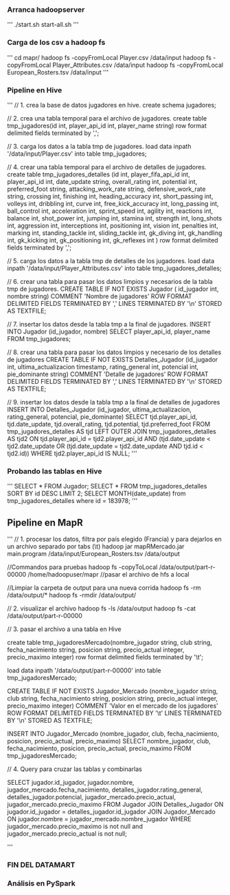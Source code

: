 ### Arranca hadoopserver
'''
./start.sh
start-all.sh
'''
### Carga de los csv a hadoop fs
'''
cd mapr/
hadoop fs -copyFromLocal Player.csv /data/input
hadoop fs -copyFromLocal Player_Attributes.csv /data/input
hadoop fs -copyFromLocal European_Rosters.tsv /data/input
'''
### Pipeline en Hive
'''
// 1. crea la base de datos jugadores en hive.
create schema jugadores;

// 2. crea una tabla temporal para el archivo de jugadores.
create table tmp_jugadores(id int, player_api_id int, player_name string) row format delimited fields terminated by ',';

// 3. carga los datos a la tabla tmp de jugadores.
load data inpath '/data/input/Player.csv' into table tmp_jugadores;

// 4. crear una tabla temporal para el archivo de detalles de jugadores.
create table tmp_jugadores_detalles (id int, player_fifa_api_id int, player_api_id int, date_update string, overall_rating int, potential int, preferred_foot string, attacking_work_rate string, defensive_work_rate string, crossing int,	finishing int, heading_accuracy int,	short_passing int, volleys int, dribbling int, curve int, free_kick_accuracy int,	long_passing int,	ball_control int,	acceleration int,	sprint_speed int,	agility int,	reactions int,	balance int,	shot_power int,	jumping int,	stamina int,	strength int,	long_shots int,	aggression int,	interceptions int,	positioning int,	vision int,	penalties int,	marking int,	standing_tackle int,	sliding_tackle int,	gk_diving int,	gk_handling int,	gk_kicking int,	gk_positioning int,	gk_reflexes int ) row format delimited fields terminated by ',';  

// 5. carga los datos a la tabla tmp de detalles de los jugadores.
load data inpath '/data/input/Player_Attributes.csv' into table tmp_jugadores_detalles;

// 6. crear una tabla para pasar los datos limpios y necesarios de la tabla tmp de jugadores.
CREATE TABLE IF NOT EXISTS Jugador ( id_jugador int, nombre string)
COMMENT 'Nombre de jugadores'
ROW FORMAT DELIMITED
FIELDS TERMINATED BY ','
LINES TERMINATED BY '\n'
STORED AS TEXTFILE;

// 7. insertar los datos desde la tabla tmp a la final de jugadores.
INSERT INTO Jugador (id_jugador, nombre)
SELECT player_api_id, player_name
FROM tmp_jugadores;

// 8. crear una tabla para pasar los datos limpios y necesario de los detalles de jugadores
CREATE TABLE IF NOT EXISTS Detalles_Jugador (id_jugador int, ultima_actualizacion timestamp, rating_general int, potencial int, pie_dominante string)
COMMENT 'Detalle de jugadores'
ROW FORMAT DELIMITED
FIELDS TERMINATED BY ','
LINES TERMINATED BY '\n'
STORED AS TEXTFILE;

// 9. insertar los datos desde la tabla tmp a la final de detalles de jugadores
INSERT INTO Detalles_Jugador (id_jugador, ultima_actualizacion, rating_general, potencial, pie_dominante)
SELECT tjd.player_api_id, tjd.date_update, tjd.overall_rating, tjd.potential, tjd.preferred_foot
FROM tmp_jugadores_detalles AS tjd
LEFT OUTER JOIN tmp_jugadores_detalles AS tjd2
  ON tjd.player_api_id = tjd2.player_api_id
        AND (tjd.date_update < tjd2.date_update
         OR (tjd.date_update = tjd2.date_update AND tjd.id < tjd2.id))
WHERE tjd2.player_api_id IS NULL;
'''
### Probando las tablas en Hive
'''
SELECT * FROM Jugador;
SELECT * FROM tmp_jugadores_detalles SORT BY id DESC LIMIT 2;
SELECT MONTH(date_update) from tmp_jugadores_detalles where id = 183978;
'''
## Pipeline en MapR
'''
// 1. procesar los datos, filtra por país elegido (Francia) y para dejarlos en un archivo separado por tabs (\t)
hadoop jar mapRMercado.jar main.program /data/input/European_Rosters.tsv /data/output

//Commandos para pruebas
hadoop fs -copyToLocal /data/output/part-r-00000 /home/hadoopuser/mapr //pasar el archivo de hfs a local

//Limpiar la carpeta de output para una nueva corrida
hadoop fs -rm /data/output/* 
hadoop fs -rmdir /data/output/

// 2. visualizar el archivo
hadoop fs -ls /data/output
hadoop fs -cat /data/output/part-r-00000

// 3. pasar el archivo a una tabla en Hive

create table tmp_jugadoresMercado(nombre_jugador string, club string, fecha_nacimiento string, posicion string, precio_actual integer, precio_maximo integer) row format delimited fields terminated by '\t';

load data inpath '/data/output/part-r-00000' into table tmp_jugadoresMercado;

CREATE TABLE IF NOT EXISTS Jugador_Mercado (nombre_jugador string, club string, fecha_nacimiento string, posicion string, precio_actual integer, precio_maximo integer)
COMMENT 'Valor en el mercado de los jugadores'
ROW FORMAT DELIMITED
FIELDS TERMINATED BY '\t'
LINES TERMINATED BY '\n'
STORED AS TEXTFILE;

INSERT INTO Jugador_Mercado (nombre_jugador, club, fecha_nacimiento, posicion, precio_actual, precio_maximo)
SELECT nombre_jugador, club, fecha_nacimiento, posicion, precio_actual, precio_maximo
FROM tmp_jugadoresMercado;

// 4. Query para cruzar las tablas y combinarlas

SELECT jugador.id_jugador, jugador.nombre, jugador_mercado.fecha_nacimiento, detalles_jugador.rating_general, detalles_jugador.potencial, jugador_mercado.precio_actual, jugador_mercado.precio_maximo
FROM Jugador
JOIN Detalles_Jugador 
ON jugador.id_jugador = detalles_jugador.id_jugador
JOIN Jugador_Mercado
ON jugador.nombre = jugador_mercado.nombre_jugador
WHERE jugador_mercado.precio_maximo is not null and jugador_mercado.precio_actual is not null;

'''
### FIN DEL DATAMART

### Análisis en PySpark


